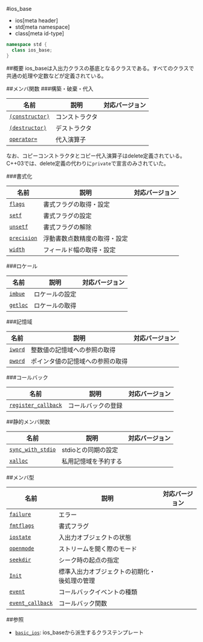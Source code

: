 #ios_base
* ios[meta header]
* std[meta namespace]
* class[meta id-type]

```cpp
namespace std {
  class ios_base;
}
```

##概要
ios_baseは入出力クラスの基底となるクラスである。すべてのクラスで共通の処理や定数などが定義されている。

##メンバ関数
###構築・破棄・代入

| 名前                                          | 説明           | 対応バージョン |
|-----------------------------------------------|----------------|----------------|
| [`(constructor)`](ios_base/op_constructor.md) | コンストラクタ |                |
| [`(destructor)`](ios_base/op_destructor.md)   | デストラクタ   |                |
| [`operator=`](ios_base/op_assign.md)          | 代入演算子     |                |

なお、コピーコンストラクタとコピー代入演算子はdelete定義されている。
C++03では、delete定義の代わりに`private`で宣言のみされていた。

###書式化

| 名前                                 | 説明                         | 対応バージョン |
|--------------------------------------|------------------------------|----------------|
| [`flags`](ios_base/flags.md)         | 書式フラグの取得・設定       |                |
| [`setf`](ios_base/setf.md)           | 書式フラグの設定             |                |
| [`unsetf`](ios_base/unsetf.md)       | 書式フラグの解除             |                |
| [`precision`](ios_base/precision.md) | 浮動書数点数精度の取得・設定 |                |
| [`width`](ios_base/width.md)         | フィールド幅の取得・設定     |                |

###ロケール

| 名前                           | 説明           | 対応バージョン |
|--------------------------------|----------------|----------------|
| [`imbue`](ios_base/imbue.md)   | ロケールの設定 |                |
| [`getloc`](ios_base/getloc.md) | ロケールの取得 |                |

###記憶域

| 名前                         | 説明                             | 対応バージョン |
|------------------------------|----------------------------------|----------------|
| [`iword`](ios_base/iword.md) | 整数値の記憶域への参照の取得     |                |
| [`pword`](ios_base/pword.md) | ポインタ値の記憶域への参照の取得 |                |

###コールバック

| 名前                                                 | 説明               | 対応バージョン |
|------------------------------------------------------|--------------------|----------------|
| [`register_callback`](ios_base/register_callback.md) | コールバックの登録 |                |

##静的メンバ関数

| 名前                                             | 説明                 | 対応バージョン |
|--------------------------------------------------|----------------------|----------------|
| [`sync_with_stdio`](ios_base/sync_with_stdio.md) | stdioとの同期の設定  |                |
| [`xalloc`](ios_base/xalloc.md)                 | 私用記憶域を予約する |                |

##メンバ型

| 名前                                                | 説明                                         | 対応バージョン |
|-----------------------------------------------------|----------------------------------------------|----------------|
| [`failure`](ios_base/failure.md)                    | エラー                                       |                |
| [`fmtflags`](ios_base/type-fmtflags.md)             | 書式フラグ                                   |                |
| [`iostate`](ios_base/type-iostate.md)               | 入出力オブジェクトの状態                     |                |
| [`openmode`](ios_base/type-openmode.md)             | ストリームを開く際のモード                   |                |
| [`seekdir`](ios_base/type-seekdir.md)               | シーク時の起点の指定                         |                |
| [`Init`](ios_base/Init.md)                          | 標準入出力オブジェクトの初期化・後処理の管理 |                |
| [`event`](ios_base/type-event.md)                   | コールバックイベントの種類                   |                |
| [`event_callback`](ios_base/type-event_callback.md) | コールバック関数                             |                |

##参照
- [`basic_ios`](basic_ios.md): ios_baseから派生するクラステンプレート
